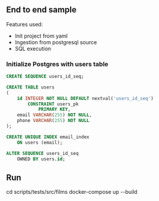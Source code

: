## End to end sample

Features used:
- Init project from yaml
- Ingestion from postgresql source
- SQL execution

### Initialize Postgres with users table
```sql
CREATE SEQUENCE users_id_seq;

CREATE TABLE users
(
    id INTEGER NOT NULL DEFAULT nextval('users_id_seq')
        CONSTRAINT users_pk
            PRIMARY KEY,
    email VARCHAR(255) NOT NULL,
    phone VARCHAR(255) NOT NULL 
);

CREATE UNIQUE INDEX email_index
    ON users (email);

ALTER SEQUENCE users_id_seq
    OWNED BY users.id;

```

## Run

cd scripts/tests/src/films
docker-compose up --build
